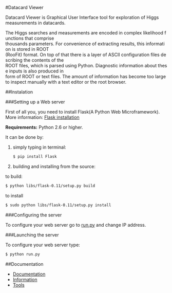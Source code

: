 #Datacard Viewer


Datacard Viewer is Graphical User Interface tool for exploration of Higgs measurements in datacards.

The Higgs searches and measurements are encoded in complex likelihood functions that comprise
thousands parameters. For convenience of extracting results, this information is stored in ROOT
(RooFit) format. On top of that there is a layer of ASCII configuration files describing the contents of the
ROOT files, which is parsed using Python. Diagnostic information about these inputs is also produced in
form of ROOT or text files. The amount of information has become too large to inspect manually with a
text editor or the root browser. 


##Instalation

###Setting up a Web server

First of all you, you need to install Flask(A Python Web Microframework). 
More information: [Flask installation](http://flask.pocoo.org/docs/installation/#installation)

**Requirements:** Python 2.6 or higher.

It can be done by:

1) simply typing in terminal:

   ~~~ sh
   $ pip install Flask
   ~~~
2) building and installing from the source:

to build:
   ~~~ sh
   $ python libs/flask-0.11/setup.py build
   ~~~

to install
   ~~~ sh
   $ sudo python libs/flask-0.11/setup.py install
   ~~~

###Configuring the server

To configure your web server go to [run.py](run.py) and change IP address. 

###Launching the server

To configure your web server type:

   ~~~ sh
   $ python run.py
   ~~~
##Documentation

+ [Documentation](documentation.md)
+ [Information]()
+ [Tools]()


